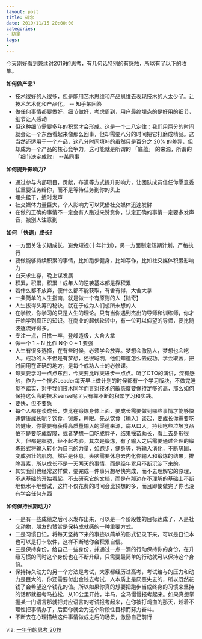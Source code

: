 ```yaml
---
layout: post
title: 碎念
date: 2019/11/15 20:00:00
categories:
- 随笔
tags:
-
---
```


今天刚好看到[兼续对2019的思考](https://www.yuque.com/jianxu/diary/gttl7h)，有几句话特别的有感触，所以有了以下的收集。

**如何做产品?**

* 技术很好的人很多，但是能用艺术思维和产品思维去表现技术的人太少了。让技术艺术化和产品化。 -- 知乎某回答
* 做任何事情都要做好，细节做好，考虑周到，用户最终埋点的是好用的细节，细节让人感动
* 但这种细节需要多年的积累才会形成。这是一个二八定律：我们用两分的时间就会让一个东西看起来像那么回事，但却需要八分的时间把它打磨成精品。这当然还适用于一个产品，这八分时间填补的虽然只是百分之 20% 的差异，但却成为一个产品的核心竞争力，这可能就是所谓的 「底蕴」 的来源，所谓的 「细节决定成败」 --某同事

**如何提升影响力?**

* 通过参与内部项目，贡献，布道等方式提升影响力，让团队成员信任你愿意委任重要任务给你，而不是等待任务到你的头上
* 埋头猛干，适时发声
* 社交媒体力量巨大，个人影响力可以凭借社交媒体迅速发酵
* 在做的正确的事情不一定会有人跑过来赞赏你，认定正确的事情一定要多发声音，被别人注意到

**如何 「快速」成长?**

* 一方面关注长期成长，避免短视(十年计划），另一方面制定短期计划，严格执行
* 要做能够持续积累的事情，比如跑步健身，比如写作，比如社交媒体积累影响力
* 白天求生存，晚上谋发展
* 积累，积累，积累！成年人的逆袭基本都是靠积累
* 若什么都不放弃，便什么都不能获取，有舍有得，大舍大拿
* 一条简单的人生指南，就是做一个有原则的人【陆奇】
* 人生拔得头筹的秘诀，就在于成为人们想所未想的人
* 在学校，你学习的只是人生的理论。只有当你遇到杰出的导师和训练师，你才开始学到真正的知识。在商业的起伏轮转中，有一位可以仰望的导师，要比随波逐流好得多。
* 专注一点，日拱一卒，登峰造极，大舍大拿
* 做一个 1 ~ N 比作 N个 0 ~ 1 要强
* 人生有很多选择，在有些时候，必须学会放弃。梦想会激励人，梦想也会吃人。成功的人不但是有梦想，还很聪明，他们知道怎么去成功。学会取舍，把时间用在正确的地方，是每个成功人士的必修课。
* 每天要学习一点点东西，今天要比昨天进步一点点。听了CTO的演讲，深有感触，作为一个技术Leader每天早上做计划的时候都有一个学习版块，不做完睡觉不踏实，对于我们技术同学而言对技术的敏感度要保持足够的高，那么如何保持这么高的技术sense呢？只有靠不断的积累学习和实践。
* 要快，但不要急
* 每个人都在谈成长，类比在锻炼身体上面，要成长需要做到哪些事情才能够快速健康成长呢？饮食，锻炼，睡眠。先从饮食（输入）谈起，要成长你需要吃的健康，你需要有获得高质量输入的渠道来源，病从口入，持续吃些垃圾食品怕不是要吃成智障，或者梦想一口吃成胖子，结果揠苗助长，看上去身形很大，但都是脂肪，经不起考验。其次是锻炼，有了输入之后需要通过合理的锻炼形式将输入转化为自己的力量，如跑步，健身等，将输入消化，不断巩固，变成强壮的肌肉。然后是休息，头脑需要休息去内化你输入和锻炼的结果，排除毒素，所以成长不是一天两天的事情，而是经年累月不断沉淀下来的。
* 其实我们也经常这样做，要完成一件事只想尽快完成，而不去理解它的原理，不从基础的开始看起，不去研究它的文档，而是在那边在不理解的基础上不断地低水平地尝试，这样不仅花费的时间会比预想的多，而且即使做完了你也没有学会任何东西

**如何保持长期动力?**

* 一是有一些成绩之后可以发布出来，可以是一个阶段性的目标达成了，人是社交动物，朋友的赞赏是保持成就感的一种重要方式。
* 二是习惯日记，将每天坚持下来的事迹以简单的形式记录下来，可以是日记本也可以是打卡软件，这样不断地你会积累自信。
* 三是保持身份，给自己一些身份，并通过一点一滴的行动保持你的身份，在升级习惯的同时这个身份也在不断升级，只需要最简单的行动就可以保持这个身份。
*  保持持久动力的另一个方法是考试，大家都经历过高考，考试给与的压力和动力是巨大的，你还需要付出金钱去考试，人本质上是厌恶失去的，所以既然花钱了会希望这个钱花的值。所以如果你真的想要把跑步当成终身的习惯来坚持的话那就报考马拉松，从10公里开始，半马，全马慢慢报考起来。如果真想掌握某一门语言那就把对应语言的考试报考起来，在你被打鸡血的那天，趁着不理性把事情办了，后面你就会为这个阶段性目标而努力奋斗。
* 不断去在心理描绘这件事情做成之后的场景，激励自己前行

via: [一年份的思考 2019](https://www.yuque.com/jianxu/diary/gttl7h)